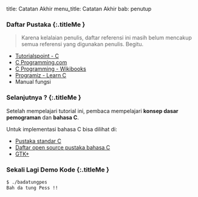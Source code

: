 title: Catatan Akhir
menu_title: Catatan Akhir
bab: penutup


### <i class="fa fa-list"></i> Daftar Pustaka {:.titleMe }

> Karena kelalaian penulis, daftar referensi ini masih belum mencakup semua referensi yang digunakan penulis. Begitu.

- [Tutorialspoint - C](https://www.tutorialspoint.com/cprogramming/index.htm)
- [C Programming.com](https://www.cprogramming.com/)
- [C Programming - Wikibooks](https://en.wikibooks.org/wiki/C_programming)
- [Programiz - Learn C](https://www.programiz.com/c-programming)
- Manual fungsi

### <i class="fa fa-list"></i> Selanjutnya ? {:.titleMe }

Setelah mempelajari tutorial ini, pembaca mempelajari __konsep dasar pemograman__ dan __bahasa C__.

Untuk implementasi bahasa C bisa dilihat di:

- [Pustaka standar C](https://en.wikibooks.org/wiki/C_Programming/Standard_libraries)
- [Daftar open source pustaka bahasa C](http://en.cppreference.com/w/c/links/libs)
- [GTK+](https://www.gtk.org/)


### <i class="fa fa-terminal"></i> Sekali Lagi Demo Kode {:.titleMe }

``` bash
$ ./badatungpes 
Bah da tung Pess !!
```

